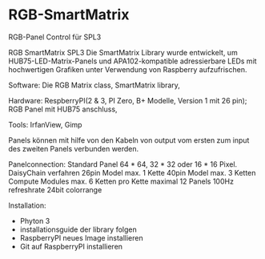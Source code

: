# RGB-SmartMatrix
RGB-Panel Control für SPL3

RGB SmartMatrix SPL3 Die SmartMatrix Library wurde entwickelt, um HUB75-LED-Matrix-Panels und APA102-kompatible adressierbare LEDs mit hochwertigen Grafiken unter Verwendung von Raspberry aufzufrischen.

Software: Die RGB Matrix class, SmartMatrix library,

Hardware: RespberryPI(2 & 3, PI Zero, B+ Modelle, Version 1 mit 26 pin); RGB Panel mit HUB75 anschluss,

Tools: IrfanView, Gimp

Panels können mit hilfe von den Kabeln von output vom ersten zum input des zweiten Panels verbunden werden.

Panelconnection: Standard Panel 64 * 64, 32 * 32 oder 16 * 16 Pixel. DaisyChain verfahren 26pin Model max. 1 Kette 40pin Model max. 3 Ketten Compute Modules max. 6 Ketten pro Kette maximal 12 Panels 100Hz refreshrate 24bit colorrange

Installation:

- Phyton 3
- installationsguide der library folgen
- RaspberryPI neues Image installieren
- Git auf RaspberryPI installieren
